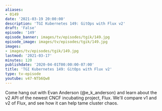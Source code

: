 ```yaml
---
aliases:
- 0149
date: '2021-03-19 20:00:00'
description: 'TGI Kubernetes 149: GitOps with Flux v2'
draft: 'False'
episode: '149'
episode_banner: images/tv/episodes/tgik/149.jpg
episode_image: images/tv/episodes/tgik/149.jpg
images:
- images/tv/episodes/tgik/149.jpg
lastmod: '2021-03-17'
minutes: 120
publishdate: '2020-04-01T00:00:00-07:00'
title: 'TGI Kubernetes 149: GitOps with Flux v2'
type: tv-episode
youtube: v47-NTb6Qw8
---
```


Come hang out with Evan Anderson (@e_k_anderson) and learn about the v2 API of the newest CNCF incubating project, Flux. We'll compare v1 and v2 of Flux, and see how it can help tame cluster chaos.